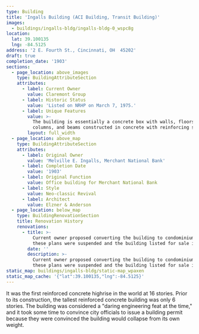 ```yaml
---
type: Building
title: 'Ingalls Building (ACI Building, Transit Building)'
images:
  - buildings/ingalls-bldg/ingalls-bldg-0_wspc8g
location:
  lat: 39.100135
  lng: -84.5125
address: '2 E. Fourth St., Cincinnati, OH  45202'
draft: true
completion_date: '1903'
sections:
  - page_location: above_images
    type: BuildingAttributeSection
    attributes:
      - label: Current Owner
        value: Claremont Group
      - label: Historic Status
        value: 'Listed on NRHP on March 7, 1975.'
      - label: Unique Features
        value: >-
          The building is essentially a concrete box with walls, floors,
          columns, and beams constructed in concrete with reinforcing steel.
        layout: full_width
  - page_location: above_map
    type: BuildingAttributeSection
    attributes:
      - label: Original Owner
        value: 'Melville E. Ingalls, Merchant National Bank'
      - label: Completion Date
        value: '1903'
      - label: Original Function
        value: Office building for Merchant National Bank
      - label: Style
        value: Neo-classic Revival
      - label: Architect
        value: Elzner & Anderson
  - page_location: below_map
    type: BuildingRenovationSection
    title: Renovation History
    renovations:
      - title: >-
          Current owner proposed converting the building to condominiums, but
          these plans were suspended and the building listed for sale in 2015.
        date: ''
        description: >-
          Current owner proposed converting the building to condominiums, but
          these plans were suspended and the building listed for sale in 2015.
static_map: buildings/ingalls-bldg/static-map_wpaxen
static_map_cache: '{"lat":39.100135,"lng":-84.5125}'
---
```


It was the first reinforced concrete highrise in the world at 16 stories. Prior to its construction, the tallest reinforced concrete building was only 6 stories. The building was considered a "daring engineering feat at the time," and it took some time to convince city officials to issue a building permit because they were convinced the building would collapse from its own weight.
